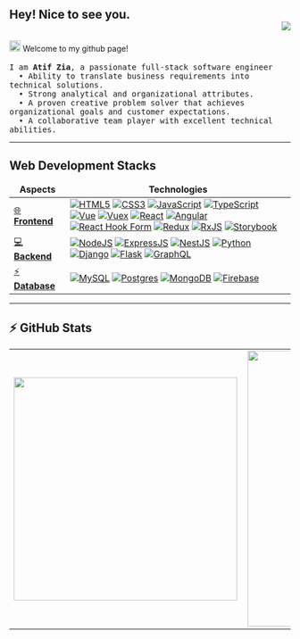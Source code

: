 ## Hey! Nice to see you. <div align = 'right'>![](https://komarev.com/ghpvc/?username=matifzia&color=yellow)</div>

<p><img src="https://raw.githubusercontent.com/iampavangandhi/iampavangandhi/master/gifs/Hi.gif" width="20px" style="max-width:100%;"> Welcome to my github page!
<br />
<br />
	<samp>
	I am <b>Atif Zia</b>, a passionate full-stack software engineer<br/>
  &nbsp; • Ability to translate business requirements into technical solutions.<br />
  &nbsp; • Strong analytical and organizational attributes.<br />
  &nbsp; • A proven creative problem solver that achieves organizational goals and customer expectations.<br />
  &nbsp; • A collaborative team player with excellent technical abilities.<br />
	</samp>

---


<h2> Web Development Stacks</h2>

<table style="width: 100%">
 <colgroup>
       <col span="1" style="width: 20%;">
       <col span="1" style="width: 80%;">
  </colgroup>
  <thead align="center">
    <tr border: none;>
      <td><b>Aspects</b></td>
      <td><b>Technologies</b></td>
    </tr>
  </thead>
  <tbody>
    <tr>
    <td>
        <a href="https://developer.mozilla.org/en-US/docs/Learn/Front-end_web_developer" rel="nofollow">
          🌐 <b>Frontend</b>
        </a>
	</td>
      <td>
      <a href="https://developer.mozilla.org/en-US/docs/Glossary/HTML5" rel="nofollow">
      <img alt="HTML5" src="https://img.shields.io/badge/HTML5-E34F26?style=for-the-badge&logo=html5&logoColor=white" data-canonical-src="https://img.shields.io/badge/HTML5-E34F26?style=for-the-badge&logo=html5&logoColor=white" style="max-width: 100%;"/></a>
      <a href="https://developer.mozilla.org/en-US/docs/Web/CSS" rel="nofollow">
      <img alt="CSS3" src="https://img.shields.io/badge/CSS3-1572B6?style=for-the-badge&logo=css3&logoColor=white" data-canonical-src="https://img.shields.io/badge/CSS3-1572B6?style=for-the-badge&logo=css3&logoColor=white" style="max-width: 100%;"/></a>
      <a href="https://developer.mozilla.org/en-US/docs/Web/JavaScript" rel="nofollow">
      <img alt="JavaScript" src="https://img.shields.io/badge/JavaScript-323330?style=for-the-badge&logo=javascript&logoColor=F7DF1E" data-canonical-src="https://img.shields.io/badge/JavaScript-323330?style=for-the-badge&logo=javascript&logoColor=F7DF1E" style="max-width: 100%;"/></a>
      <a href="https://www.typescriptlang.org/" rel="nofollow">
      <img alt="TypeScript" src="https://img.shields.io/badge/TypeScript-007ACC?style=for-the-badge&logo=typescript&logoColor=white" data-canonical-src="https://img.shields.io/badge/TypeScript-007ACC?style=for-the-badge&logo=typescript&logoColor=white" style="max-width: 100%;"/></a>
      <a href="https://vuejs.org/" rel="nofollow">
      <img alt="Vue" src="https://img.shields.io/badge/Vue.js-35495E?style=for-the-badge&logo=vuedotjs&logoColor=4FC08D"
        data-canonical-src="https://img.shields.io/badge/Vue.js-35495E?style=for-the-badge&logo=vuedotjs&logoColor=4FC08D"
        style="max-width: 100%;"/></a>
	<a href="https://vuetifyjs.com/" rel="nofollow">
	<img alt="Vuex" src="https://img.shields.io/badge/Vuetify-1867C0?style=for-the-badge&logo=vuetify&logoColor=AEDDFF"
        data-canonical-src="https://img.shields.io/badge/Vuetify-1867C0?style=for-the-badge&logo=vuetify&logoColor=AEDDFF"
        style="max-width: 100%;"/></a>
	<a href="https://reactjs.org/" rel="nofollow">
	<img alt="React" src="https://img.shields.io/badge/React-20232A?style=for-the-badge&logo=react&logoColor=61DAFB" data-canonical-src="https://img.shields.io/badge/React-20232A?style=for-the-badge&logo=react&logoColor=61DAFB" style="max-width: 100%;"/></a>
	<a href="https://angular.io/" rel="nofollow">
	<img alt="Angular" src="https://img.shields.io/badge/Angular-DD0031?style=for-the-badge&logo=angular&logoColor=white" data-canonical-src="https://img.shields.io/badge/Angular-DD0031?style=for-the-badge&logo=angular&logoColor=white" style="max-width: 100%;"/></a>
	<a href="https://react-hook-form.com/" rel="nofollow">
	<img alt="React Hook Form" src="https://img.shields.io/badge/React%20Hook%20Form-%23EC5990.svg?style=for-the-badge&logo=reacthookform&logoColor=white"
        data-canonical-src="https://img.shields.io/badge/React%20Hook%20Form-%23EC5990.svg?style=for-the-badge&logo=reacthookform&logoColor=white"
        style="max-width: 100%;"/></a>
	<a href="https://redux.js.org/" rel="nofollow">
	<img alt="Redux" src="https://img.shields.io/badge/redux-%23593d88.svg?style=for-the-badge&logo=redux&logoColor=white"
        data-canonical-src="https://img.shields.io/badge/redux-%23593d88.svg?style=for-the-badge&logo=redux&logoColor=white"
        style="max-width: 100%;"/></a>
	<a href="https://rxjs.dev/" rel="nofollow">
	<img alt="RxJS" src="https://img.shields.io/badge/rxjs-%23B7178C.svg?style=for-the-badge&logo=reactivex&logoColor=white"
        data-canonical-src="https://img.shields.io/badge/rxjs-%23B7178C.svg?style=for-the-badge&logo=reactivex&logoColor=white"
        style="max-width: 100%;"/></a>
	<a href="https://storybook.js.org/" rel="nofollow">
	<img alt="Storybook" src="https://img.shields.io/badge/-Storybook-FF4785?style=for-the-badge&logo=storybook&logoColor=white" data-canonical-src="https://img.shields.io/badge/-Storybook-FF4785?style=for-the-badge&logo=storybook&logoColor=white" style="max-width: 100%;"/></a>
	</td>
	</tr>
	<tr>
	<td>
	<a href="https://www.techopedia.com/definition/29568/back-end-developer#:~:text=A%20back%2Dend%20developer%20is,front%2Dend%20application%20or%20system." rel="nofollow">
          💻 <b>Backend</b>
	  </a>
      </td>
      <td>
      <a href="https://nodejs.org/en/" rel="nofollow">
      <img alt="NodeJS" src="https://img.shields.io/badge/Node.js-339933?style=for-the-badge&logo=nodedotjs&logoColor=white" data-canonical-src="https://img.shields.io/badge/Node.js-339933?style=for-the-badge&logo=nodedotjs&logoColor=white" style="max-width: 100%;"/></a>
      <a href="https://expressjs.com/" rel="nofollow">
      <img alt="ExpressJS" src="https://img.shields.io/badge/Express.js-000000?style=for-the-badge&logo=express&logoColor=white" data-canonical-src="https://img.shields.io/badge/Express.js-000000?style=for-the-badge&logo=express&logoColor=white" style="max-width: 100%;"/></a>
      <a href="https://nestjs.com/" rel="nofollow">
      <img alt="NestJS" src="https://img.shields.io/badge/nestjs-E0234E?style=for-the-badge&logo=nestjs&logoColor=white" data-canonical-src="https://img.shields.io/badge/nestjs-E0234E?style=for-the-badge&logo=nestjs&logoColor=white" style="max-width: 100%;"/></a>
      <a href="https://www.python.org/" rel="nofollow">
      <img alt="Python" src="https://img.shields.io/badge/python-3670A0?style=for-the-badge&logo=python&logoColor=ffdd54" data-canonical-src="https://img.shields.io/badge/python-3670A0?style=for-the-badge&logo=python&logoColor=ffdd54" style="max-width: 100%;"/></a>
      <a href="https://www.djangoproject.com/" rel="nofollow">
      <img alt="Django" src="https://img.shields.io/badge/django-%23092E20.svg?style=for-the-badge&logo=django&logoColor=white" data-canonical-src="https://img.shields.io/badge/django-%23092E20.svg?style=for-the-badge&logo=django&logoColor=white" style="max-width: 100%;"/></a>
      <a href="https://flask.palletsprojects.com/" rel="nofollow">
      <img alt="Flask" src="https://img.shields.io/badge/flask-%23000.svg?style=for-the-badge&logo=flask&logoColor=white" data-canonical-src="https://img.shields.io/badge/flask-%23000.svg?style=for-the-badge&logo=flask&logoColor=white" style="max-width: 100%;"/></a>
      <a href="https://graphql.org/" rel="nofollow">
      <img alt="GraphQL" src="https://img.shields.io/badge/-GraphQL-E10098?style=for-the-badge&logo=graphql&logoColor=white" data-canonical-src="https://img.shields.io/badge/-GraphQL-E10098?style=for-the-badge&logo=graphql&logoColor=white" style="max-width: 100%;"/></a>
</td>
</tr>
<tr>
<td>
        <a href="https://www.techtarget.com/searchdatamanagement/definition/database#:~:text=A%20database%20is%20information%20that,data%2C%20financials%20and%20product%20information.">
        ⚡ <b>Database</b>
        </a>
      </td>
      <td>
	<a href="https://www.mysql.com/" rel="nofollow">
        <img alt="MySQL" src="https://img.shields.io/badge/MySQL-005C84?style=for-the-badge&logo=mysql&logoColor=white" data-canonical-src="https://img.shields.io/badge/MySQL-005C84?style=for-the-badge&logo=mysql&logoColor=white" style="max-width: 100%;"/></a> 
	<a href="https://www.postgresql.org/" rel="nofollow">
        <img alt="Postgres" src="https://img.shields.io/badge/postgres-%23316192.svg?style=for-the-badge&logo=postgresql&logoColor=white" data-canonical-src="https://img.shields.io/badge/postgres-%23316192.svg?style=for-the-badge&logo=postgresql&logoColor=white" style="max-width: 100%;"/></a>
	<a href="https://www.mongodb.com/" rel="nofollow">
        <img alt="MongoDB" src="https://img.shields.io/badge/MongoDB-4EA94B?style=for-the-badge&logo=mongodb&logoColor=white" data-canonical-src="https://img.shields.io/badge/MongoDB-4EA94B?style=for-the-badge&logo=mongodb&logoColor=white" style="max-width: 100%;"/></a>
	<a href="https://firebase.google.com/" rel="nofollow">
        <img alt="Firebase" src="https://img.shields.io/badge/Firebase-039BE5?style=for-the-badge&logo=Firebase&logoColor=white" data-canonical-src="https://img.shields.io/badge/Firebase-039BE5?style=for-the-badge&logo=Firebase&logoColor=white" style="max-width: 100%;"/></a>
	</td>
    </tr>
  </tbody>
</table>

---
## :zap: GitHub Stats

<center>
  <table>
    <tr>
      <td>
        <img width="400px" align="left" src="https://github-readme-streak-stats.herokuapp.com/?user=matifzia&show_icons=true&theme=tokyonight" />
      </td>
      <td>
        <img width="495px" align="left" src="https://github-readme-stats.vercel.app/api?username=matifzia&show_icons=true&theme=tokyonight"/>
      </td>
    </tr>   
  </table>
</center>
